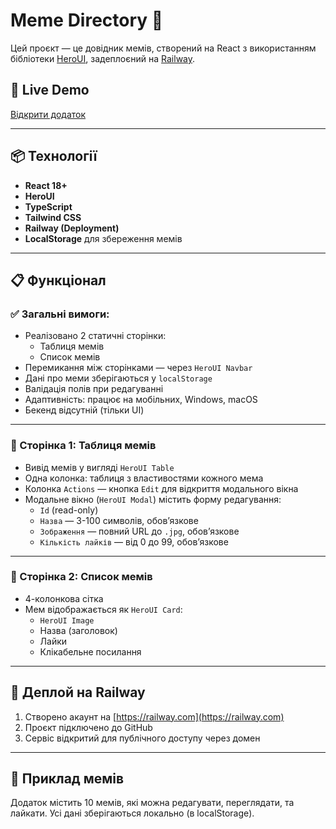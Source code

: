 # Meme Directory 📸

Цей проєкт — це довідник мемів, створений на React з використанням бібліотеки [HeroUI](https://www.heroui.com), задеплоєний на [Railway](https://railway.com).

## 🔗 Live Demo

[Відкрити додаток]( leime-test-task-production-6fae.up.railway.app)

---

## 📦 Технології

- **React 18+**
- **HeroUI**
- **TypeScript**
- **Tailwind CSS**
- **Railway (Deployment)**
- **LocalStorage** для збереження мемів

---

## 📋 Функціонал

### ✅ Загальні вимоги:
- Реалізовано 2 статичні сторінки:
  - Таблиця мемів
  - Список мемів
- Перемикання між сторінками — через `HeroUI Navbar`
- Дані про меми зберігаються у `localStorage`
- Валідація полів при редагуванні
- Адаптивність: працює на мобільних, Windows, macOS
- Бекенд відсутній (тільки UI)

---

### 📄 Сторінка 1: Таблиця мемів

- Вивід мемів у вигляді `HeroUI Table`
- Одна колонка: таблиця з властивостями кожного мема
- Колонка `Actions` — кнопка `Edit` для відкриття модального вікна
- Модальне вікно (`HeroUI Modal`) містить форму редагування:
  - `Id` (read-only)
  - `Назва` — 3-100 символів, обов’язкове
  - `Зображення` — повний URL до `.jpg`, обов’язкове
  - `Кількість лайків` — від 0 до 99, обов’язкове

---

### 📃 Сторінка 2: Список мемів

- 4-колонкова сітка
- Мем відображається як `HeroUI Card`:
  - `HeroUI Image`
  - Назва (заголовок)
  - Лайки
  - Клікабельне посилання

---

## 🚀 Деплой на Railway

1. Створено акаунт на [https://railway.com](https://railway.com)
2. Проєкт підключено до GitHub
3. Сервіс відкритий для публічного доступу через домен

---

## 📸 Приклад мемів

Додаток містить 10 мемів, які можна редагувати, переглядати, та лайкати. Усі дані зберігаються локально (в localStorage).
